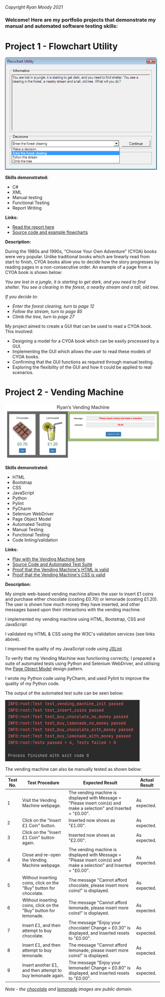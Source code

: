 _Copyright Ryan Moody 2021_

### Welcome! Here are my portfolio projects that demonstrate my manual and automated software testing skills:

# Project 1 - Flowchart Utility

![Flowchart Utility](/images/FlowchartUtility.png)

**Skills demonstrated:**
* C#
* XML
* Manual testing
* Functional Testing
* Report Writing
 
**Links:**
* [Read the report here](https://github.com/RyanMoodyPortfolio/Portfolio/raw/main/FlowchartUtility/FlowchartUtility.doc)
* [Source code and example flowcharts](https://github.com/RyanMoodyPortfolio/Portfolio/tree/main/FlowchartUtility)

**Description:**

During the 1980s and 1990s, “Choose Your Own Adventure” (CYOA) books were very popular. Unlike traditional books which are linearly read from start to finish, CYOA books allow you to decide how the story progresses by reading pages in a non-consecutive order. An example of a page from a CYOA book is shown below:

_You are lost in a jungle, it is starting to get dark, and you need to find shelter. You see a clearing in the forest, a nearby stream and a tall, old tree._

_If you decide to:_
* _Enter the forest clearing, turn to page 12_
* _Follow the stream, turn to page 85_
* _Climb the tree, turn to page 27_

My project aimed to create a GUI that can be used to read a CYOA book. This involved:
*	Designing a model for a CYOA book which can be easily processed by a GUI.
*	Implementing the GUI which allows the user to read these models of CYOA books.
*	Confirming that the GUI functions as required through manual testing.
*	Exploring the flexibility of the GUI and how it could be applied to real scenarios.

# Project 2 - Vending Machine

![Vending Machine](/images/VendingMachine1.png)

**Skills demonstrated:**
* HTML
* Bootstrap
* CSS
* JavaScript
* Python
* Pylint
* PyCharm
* Selenium WebDriver
* Page Object Model
* Automated Testing
* Manual Testing
* Functional Testing
* Code linting/validation
 
**Links:**
* [Play with the Vending Machine here](https://ryanmoodyportfolio.github.io/Portfolio/VendingMachine/VendingMachine.html)
* [Source Code and Automated Test Suite](https://github.com/RyanMoodyPortfolio/Portfolio/tree/main/VendingMachine)
* [Proof that the Vending Machine's HTML is valid](https://validator.w3.org/nu/?doc=https%3A%2F%2Fryanmoodyportfolio.github.io%2FPortfolio%2FVendingMachine%2FVendingMachine.html)
* [Proof that the Vending Machine's CSS is valid](https://jigsaw.w3.org/css-validator/validator?uri=https%3A%2F%2Fryanmoodyportfolio.github.io%2FPortfolio%2FVendingMachine%2FVendingMachine.css&profile=css3svg&usermedium=all&warning=1&vextwarning=&lang=en)
 
 **Description:**
 
My simple web-based vending machine allows the user to insert £1 coins and purchase either chocolate (costing £0.70) or lemonade (costing £1.20). The user is shown how much money they have inserted, and other messages based upon their interactions with the vending machine.

I implemented my vending machine using HTML, Bootstrap, CSS and JavaScript

I validated my HTML & CSS using the W3C's validation services (see links above). 

I improved the quality of my JavaScript code using [JSLint](https://jslint.com/)

To verify that my Vending Machine was functioning correctly, I prepared a suite of automated tests using Python and Selenium WebDriver, and utilising the [Page Object Model](https://www.selenium.dev/documentation/en/guidelines_and_recommendations/page_object_models/) design pattern.

I wrote my Python code using PyCharm, and used Pylint to improve the quality of my Python code.

The output of the automated test suite can be seen below:

![Automated Test Suite Output](/images/VendingMachine2.png)

The vending machine can also be manually tested as shown below:

Test No. | Test Procedure | Expected Result | Actual Result
-------- | -------------- | --------------- | -------------
1 | Visit the Vending Machine webpage. | The vending machine is displayed with Message = "Please insert coin(s) and make a selection" and Inserted = "£0.00". | As expected.
2 | Click on the "Insert £1 Coin" button. | Inserted now shows as "£1.00". | As expected.
3 | Click on the "Insert £1 Coin" button again. | Inserted now shows as "£2.00". | As expected.
4 | Close and re-open the Vending Machine webpage. | The vending machine is displayed with Message = "Please insert coin(s) and make a selection" and Inserted = "£0.00". | As expected.
5 | Without inserting coins, click on the "Buy" button for chocolate. | The message "Cannot afford chocolate, please insert more coins!" is displayed. | As expected.
6 | Without inserting coins, click on the "Buy" button for lemonade. | The message "Cannot afford lemonade, please insert more coins!" is displayed. | As expected.
7 | Insert £1, and then attempt to buy chocolate. | The message "Enjoy your chocolate! Change = £0.30" is displayed, and Inserted resets to "£0.00". | As expected.
8 | Insert £1, and then attempt to buy lemonade. | The message "Cannot afford lemonade, please insert more coins!" is displayed. | As expected.
9 | Insert another £1, and then attempt to buy lemonade again. | The message "Enjoy your lemonade! Change = £0.80" is displayed, and Inserted resets to "£0.00". | As expected.

_Note - the [chocolate](https://publicdomainvectors.org/en/free-clipart/Chocolate-candy/78781.html) and [lemonade](https://publicdomainvectors.org/en/free-clipart/Vector-drawing-of-lemonade-in-glass/3960.html) images are public domain._
